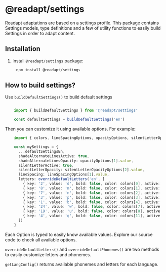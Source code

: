 # @readapt/settings

Readapt adaptations are based on a settings profile. This package contains Settings models, type definitions and a few
of utility functions to easily build Settings in order to adapt content.

## Installation

1. Install `@readapt/settings` package:

```bash
     npm install @readapt/settings
```

## How to build settings?

Use `buildDefaultSettings()` to build default settings

```typescript

    import { buildDefaultSettings } from '@readapt/settings'

    const defaultSettings = buildDefaultSettings('en')
```

Then you can customize it using available options. For example:

```typescript
    import { colors, lineSpacingOptions, opacityOptions, silentLetterOpacityOptions, overrideDefaultLetters } from '@readapt/settings'

    const mySettings = {
      ...defaultSettingsEn,
      shadeAlternateLinesActive: true,
      shadeAlternateLinesOpacity: opacityOptions[1].value,
      silentLetterActive: true,
      silentLetterOpacity: silentLetterOpacityOptions[2].value,
      lineSpacing: lineSpacingOptions[1].value,
      letters: overrideDefaultLetters('en', [
        { key: '2', value: 'd', bold: false, color: colors[0], active: true },
        { key: '8', value: 'm', bold: false, color: colors[1], active: true },
        { key: '7', value: 'n', bold: false, color: colors[2], active: true },
        { key: '3', value: 'p', bold: false, color: colors[3], active: true },
        { key: '1', value: 'b', bold: false, color: colors[4], active: true },
        { key: '24', value: 'w', bold: false, color: colors[7], active: true },
        { key: '19', value: 'u', bold: false, color: colors[8], active: true },
        { key: '4', value: 'q', bold: false, color: colors[11], active: true }
      ])
    }
```

Each Option is typed to easily know available values. Explore our source code to check all available options.

`overrideDefaultLetters()` and `overrideDefaultPhonemes()` are two methods to easily customize letters and phonemes.

`getLangConfig()` returns available phonemes and letters for each language.
